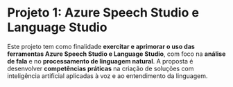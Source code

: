 # Projeto 1: Azure Speech Studio e Language Studio

Este projeto tem como finalidade **exercitar e aprimorar o uso das ferramentas Azure Speech Studio e Language Studio**, com foco na **análise de fala** e no **processamento de linguagem natural**. A proposta é desenvolver **competências práticas** na criação de soluções com inteligência artificial aplicadas à voz e ao entendimento da linguagem.
